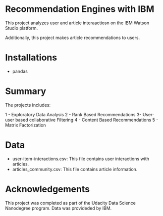# Recommendation Engines with IBM

This project analyzes user and article interaactiosn on the IBM Watson Studio platform. 

Additionally, this project makes article recommendations to users. 

# Installations

- pandas

# Summary

The projects includes:

1 - Exploratory Data Analysis
2 - Rank Based Recommendations
3-  User-user based collaborative Filtering
4 - Content Based Recommendations
5 - Matrix Factorization

# Data

- user-item-interactions.csv: This file contains user interactions with articles.
- articles_community.csv: This file contains article information.

# Acknowledgements

This project was completed as part of the Udacity Data Science Nanodegree program. Data was provideded by IBM.
